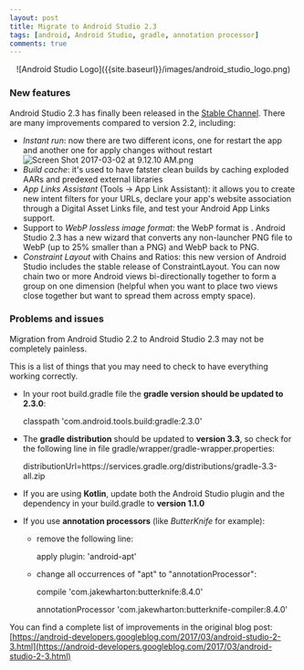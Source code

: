 ```yaml
---
layout: post
title: Migrate to Android Studio 2.3
tags: [android, Android Studio, gradle, annotation processor]
comments: true
--- 
```


<div align="center">
![Android Studio Logo]({{site.baseurl}}/images/android_studio_logo.png)
</div>

### New features

Android Studio 2.3 has finally been released in the [Stable Channel](http://tools.android.com/download/studio/builds/2-3-0). There are many improvements compared to version 2.2, including:
- *Instant run*: now there are two different icons, one for restart the app and another one for apply changes without restart
![Screen Shot 2017-03-02 at 9.12.10 AM.png]({{site.baseurl}}/images/instant_run_2.3.png)
- *Build cache*: it's used to have fatster clean builds by caching exploded AARs and predexed external libraries
- *App Links Assistant* (Tools → App Link Assistant): it allows you to create new intent filters for your URLs, declare your app's website association through a Digital Asset Links file, and test your Android App Links support.
- Support to *WebP lossless image format*: the WebP format is . Android Studio 2.3 has a new wizard that converts any non-launcher PNG file to WebP (up to 25% smaller than a PNG) and WebP back to PNG.
- *Constraint Layout* with Chains and Ratios: this new version of Android Studio includes the stable release of ConstraintLayout. You can now chain two or more Android views bi-directionally together to form a group on one dimension (helpful when you want to place two views close together but want to spread them across empty space).

### Problems and issues 

Migration from Android Studio 2.2 to Android Studio 2.3 may not be completely painless.

This is a list of things that you may need to check to have everything working correctly.

- In your root build.gradle file the **gradle version should be updated to 2.3.0**:
	
    classpath 'com.android.tools.build:gradle:2.3.0'
    
- The **gradle distribution** should be updated to **version 3.3**, so check for the following line in file gradle/wrapper/gradle-wrapper.properties:

	distributionUrl=https\://services.gradle.org/distributions/gradle-3.3-all.zip

- If you are using **Kotlin**, update both the Android Studio plugin and the dependency in your build.gradle to **version 1.1.0**

- If you use **annotation processors** (like *ButterKnife* for example):
	- remove the following line:
    	
        apply plugin: 'android-apt'
	
    - change all occurrences of "apt" to "annotationProcessor":
		
        compile 'com.jakewharton:butterknife:8.4.0'
    	
        annotationProcessor 'com.jakewharton:butterknife-compiler:8.4.0'


You can find a complete list of improvements in the original blog post: [https://android-developers.googleblog.com/2017/03/android-studio-2-3.html](https://android-developers.googleblog.com/2017/03/android-studio-2-3.html)


